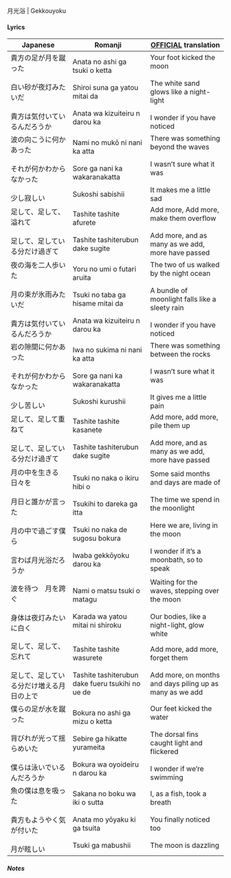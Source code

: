 月光浴 | Gekkouyoku
#### Lyrics

| Japanese                                                       | Romanji                                                                                                                             | [OFFICIAL](https://yorushika.com/lyrics/detail/63/?lang=en) translation                                                                                                |
| -------------------------------------------------------------- | ----------------------------------------------------------------------------------------------------------------------------------- | ---------------------------------------------------------------------------------------------------------------------------------------------------------------------- |
| 貴方の足が月を蹴った<br><br>白い砂が夜灯みたいだ<br><br>貴方は気付いているんだろうか             | Anata no ashi ga tsuki o ketta<br><br>Shiroi suna ga yatou mitai da<br><br>Anata wa kizuiteiru n darou ka                           | Your foot kicked the moon<br><br>The white sand glows like a night-light<br><br>I wonder if you have noticed                                                           |
| 波の向こうに何かあった<br><br>それが何かわからなかった<br><br>少し寂しい                   | Nami no mukō ni nani ka atta<br><br>Sore ga nani ka wakaranakatta<br><br>Sukoshi sabishii                                           | There was something beyond the waves<br><br>I wasn’t sure what it was<br><br>It makes me a little sad                                                                  |
| 足して、足して、溢れて<br><br>足して、足している分だけ過ぎて                             | Tashite tashite afurete<br><br>Tashite tashiterubun dake sugite                                                                     | Add more, Add more, make them overflow<br><br>Add more, and as many as we add, more have passed                                                                        |
| 夜の海を二人歩いた<br><br>月の束が氷雨みたいだ<br><br>貴方は気付いているんだろうか              | Yoru no umi o futari aruita<br><br>Tsuki no taba ga hisame mitai da<br><br>Anata wa kizuiteiru n darou ka                           | The two of us walked by the night ocean<br><br>A bundle of moonlight falls like a sleety rain<br><br>I wonder if you have noticed                                      |
| 岩の隙間に何かあった<br><br>それが何かわからなかった<br><br>少し苦しい                    | Iwa no sukima ni nani ka atta<br><br>Sore ga nani ka wakaranakatta<br><br>Sukoshi kurushii                                          | There was something between the rocks<br><br>I wasn’t sure what it was<br><br>It gives me a little pain                                                                |
| 足して、足して重ねて<br><br>足して、足している分だけ過ぎて                              | Tashite tashite kasanete<br><br>Tashite tashiterubun dake sugite                                                                    | Add more, add more, pile them up<br><br>Add more, and as many as we add, more have passed                                                                              |
| 月の中を生きる日々を<br><br>月日と誰かが言った<br><br>月の中で過ごす僕ら<br><br>言わば月光浴だろうか | Tsuki no naka o ikiru hibi o<br><br>Tsukihi to dareka ga itta<br><br>Tsuki no naka de sugosu bokura<br><br>Iwaba gekkōyoku darou ka | Some said months and days are made of<br><br>The time we spend in the moonlight<br><br>Here we are, living in the moon<br><br>I wonder if it’s a moonbath, so to speak |
| 波を待つ　月を跨ぐ<br><br>身体は夜灯みたいに白く                                   | Nami o matsu tsuki o matagu<br><br>Karada wa yatou mitai ni shiroku                                                                 | Waiting for the waves, stepping over the moon<br><br>Our bodies, like a night-light, glow white                                                                        |
| 足して、足して、忘れて<br><br>足して、足している分だけ増える月日の上で                        | Tashite tashite wasurete<br><br>Tashite tashiterubun dake fueru tsukihi no ue de                                                    | Add more, add more, forget them<br><br>Add more, on months and days piling up as many as we add                                                                        |
| 僕らの足が水を蹴った<br><br>背びれが光って揺らめいた<br><br>僕らは泳いでいるんだろうか            | Bokura no ashi ga mizu o ketta<br><br>Sebire ga hikatte yurameita<br><br>Bokura wa oyoideiru n darou ka                             | Our feet kicked the water<br><br>The dorsal fins caught light and flickered<br><br>I wonder if we’re swimming                                                          |
| 魚の僕は息を吸った<br><br>貴方もようやく気が付いた<br><br>月が眩しい                     | Sakana no boku wa iki o sutta<br><br>Anata mo yōyaku ki ga tsuita<br><br>Tsuki ga mabushii                                          | I, as a fish, took a breath<br><br>You finally noticed too<br><br>The moon is dazzling                                                                                 |
##### Notes
>
